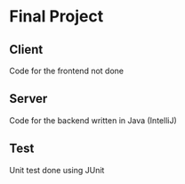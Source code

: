 # Final Project

## Client
Code for the frontend not done

## Server
Code for the backend written in Java (IntelliJ)

## Test
Unit test done using JUnit
